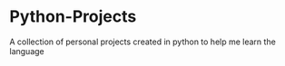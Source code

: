 # Python-Projects
A collection of personal projects created in python to help me learn the language
